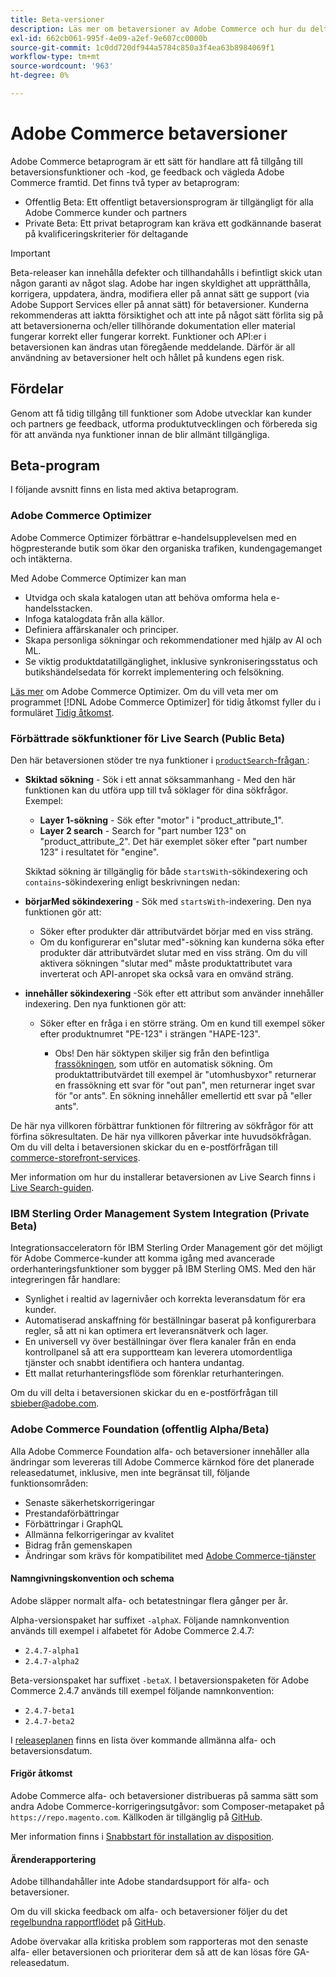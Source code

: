 ```yaml
---
title: Beta-versioner
description: Läs mer om betaversioner av Adobe Commerce och hur du deltar.
exl-id: 662cb061-995f-4e09-a2ef-9e607cc0000b
source-git-commit: 1c0dd720df944a5784c850a3f4ea63b8984069f1
workflow-type: tm+mt
source-wordcount: '963'
ht-degree: 0%

---
```


# Adobe Commerce betaversioner

Adobe Commerce betaprogram är ett sätt för handlare att få tillgång till betaversionsfunktioner och -kod, ge feedback och vägleda Adobe Commerce framtid. Det finns två typer av betaprogram:

- Offentlig Beta: Ett offentligt betaversionsprogram är tillgängligt för alla Adobe Commerce kunder och partners
- Private Beta: Ett privat betaprogram kan kräva ett godkännande baserat på kvalificeringskriterier för deltagande

>[!IMPORTANT]
>
>Beta-releaser kan innehålla defekter och tillhandahålls i befintligt skick utan någon garanti av något slag. Adobe har ingen skyldighet att upprätthålla, korrigera, uppdatera, ändra, modifiera eller på annat sätt ge support (via Adobe Support Services eller på annat sätt) för betaversioner. Kunderna rekommenderas att iaktta försiktighet och att inte på något sätt förlita sig på att betaversionerna och/eller tillhörande dokumentation eller material fungerar korrekt eller fungerar korrekt. Funktioner och API:er i betaversionen kan ändras utan föregående meddelande. Därför är all användning av betaversioner helt och hållet på kundens egen risk.

## Fördelar

Genom att få tidig tillgång till funktioner som Adobe utvecklar kan kunder och partners ge feedback, utforma produktutvecklingen och förbereda sig för att använda nya funktioner innan de blir allmänt tillgängliga.

## Beta-program

I följande avsnitt finns en lista med aktiva betaprogram.

### Adobe Commerce Optimizer

Adobe Commerce Optimizer förbättrar e-handelsupplevelsen med en högpresterande butik som ökar den organiska trafiken, kundengagemanget och intäkterna.

Med Adobe Commerce Optimizer kan man

- Utvidga och skala katalogen utan att behöva omforma hela e-handelsstacken.
- Infoga katalogdata från alla källor.
- Definiera affärskanaler och principer.
- Skapa personliga sökningar och rekommendationer med hjälp av AI och ML.
- Se viktig produktdatatillgänglighet, inklusive synkroniseringsstatus och butikshändelsedata för korrekt implementering och felsökning.

[Läs mer](https://experienceleague.adobe.com/docs/commerce/optimizer/overview.html) om Adobe Commerce Optimizer. Om du vill veta mer om programmet [!DNL Adobe Commerce Optimizer] för tidig åtkomst fyller du i formuläret [Tidig åtkomst](https://forms.office.com/Pages/ResponsePage.aspx?id=Wht7-jR7h0OUrtLBeN7O4WOxhjY2doZPikS2hIbfmL5UMlhTMTYzVDhPQVFNTUFYUjJHNlRKTE5TWS4u).

### Förbättrade sökfunktioner för Live Search (Public Beta)

Den här betaversionen stöder tre nya funktioner i [`productSearch`-frågan ](https://developer.adobe.com/commerce/services/graphql/live-search/product-search/):

- **Skiktad sökning** - Sök i ett annat söksammanhang - Med den här funktionen kan du utföra upp till två söklager för dina sökfrågor. Exempel:

   - **Layer 1-sökning** - Sök efter &quot;motor&quot; i &quot;product_attribute_1&quot;.
   - **Layer 2 search** - Search for &quot;part number 123&quot; on &quot;product_attribute_2&quot;. Det här exemplet söker efter &quot;part number 123&quot; i resultatet för &quot;engine&quot;.

  Skiktad sökning är tillgänglig för både `startsWith`-sökindexering och `contains`-sökindexering enligt beskrivningen nedan:

- **börjarMed sökindexering** - Sök med `startsWith`-indexering. Den nya funktionen gör att:

   - Söker efter produkter där attributvärdet börjar med en viss sträng.
   - Om du konfigurerar en&quot;slutar med&quot;-sökning kan kunderna söka efter produkter där attributvärdet slutar med en viss sträng. Om du vill aktivera sökningen &quot;slutar med&quot; måste produktattributet vara inverterat och API-anropet ska också vara en omvänd sträng.

- **innehåller sökindexering** -Sök efter ett attribut som använder innehåller indexering. Den nya funktionen gör att:

   - Söker efter en fråga i en större sträng. Om en kund till exempel söker efter produktnumret &quot;PE-123&quot; i strängen &quot;HAPE-123&quot;.

      - Obs! Den här söktypen skiljer sig från den befintliga [frassökningen](https://developer.adobe.com/commerce/services/graphql/live-search/product-search/#phrase), som utför en automatisk sökning. Om produktattributvärdet till exempel är &quot;utomhusbyxor&quot; returnerar en frassökning ett svar för &quot;out pan&quot;, men returnerar inget svar för &quot;or ants&quot;. En sökning innehåller emellertid ett svar på &quot;eller ants&quot;.

De här nya villkoren förbättrar funktionen för filtrering av sökfrågor för att förfina sökresultaten. De här nya villkoren påverkar inte huvudsökfrågan. Om du vill delta i betaversionen skickar du en e-postförfrågan till [commerce-storefront-services](mailto:commerce-storefront-services@adobe.com).

Mer information om hur du installerar betaversionen av Live Search finns i [Live Search-guiden](https://experienceleague.adobe.com/en/docs/commerce/live-search/install#install-the-live-search-beta).

### IBM Sterling Order Management System Integration (Private Beta)

Integrationsacceleratorn för IBM Sterling Order Management gör det möjligt för Adobe Commerce-kunder att komma igång med avancerade orderhanteringsfunktioner som bygger på IBM Sterling OMS. Med den här integreringen får handlare:

- Synlighet i realtid av lagernivåer och korrekta leveransdatum för era kunder.
- Automatiserad anskaffning för beställningar baserat på konfigurerbara regler, så att ni kan optimera ert leveransnätverk och lager.
- En universell vy över beställningar över flera kanaler från en enda kontrollpanel så att era supportteam kan leverera utomordentliga tjänster och snabbt identifiera och hantera undantag.
- Ett mallat returhanteringsflöde som förenklar returhanteringen.

Om du vill delta i betaversionen skickar du en e-postförfrågan till [sbieber@adobe.com](mailto:sbieber@adobe.com).

### Adobe Commerce Foundation (offentlig Alpha/Beta)

Alla Adobe Commerce Foundation alfa- och betaversioner innehåller alla ändringar som levereras till Adobe Commerce kärnkod före det planerade releasedatumet, inklusive, men inte begränsat till, följande funktionsområden:

- Senaste säkerhetskorrigeringar
- Prestandaförbättringar
- Förbättringar i GraphQL
- Allmänna felkorrigeringar av kvalitet
- Bidrag från gemenskapen
- Ändringar som krävs för kompatibilitet med [Adobe Commerce-tjänster](https://experienceleague.adobe.com/en/docs/commerce/user-guides/home)

#### Namngivningskonvention och schema

Adobe släpper normalt alfa- och betatestningar flera gånger per år.

Alpha-versionspaket har suffixet `-alphaX`. Följande namnkonvention används till exempel i alfabetet för Adobe Commerce 2.4.7:

- `2.4.7-alpha1`
- `2.4.7-alpha2`

Beta-versionspaket har suffixet `-betaX`. I betaversionspaketen för Adobe Commerce 2.4.7 används till exempel följande namnkonvention:

- `2.4.7-beta1`
- `2.4.7-beta2`

I [releaseplanen](schedule.md) finns en lista över kommande allmänna alfa- och betaversionsdatum.

#### Frigör åtkomst

Adobe Commerce alfa- och betaversioner distribueras på samma sätt som andra Adobe Commerce-korrigeringsutgåvor: som Composer-metapaket på `https://repo.magento.com`. Källkoden är tillgänglig på [GitHub](https://github.com/magento/magento2).

Mer information finns i [Snabbstart för installation av disposition](../installation/composer.md).

#### Ärenderapportering

Adobe tillhandahåller inte Adobe standardsupport för alfa- och betaversioner.

Om du vill skicka feedback om alfa- och betaversioner följer du det [regelbundna rapportflödet](https://developer.adobe.com/commerce/contributor/guides/code-contributions/) på [GitHub](https://github.com/magento/magento2).

Adobe övervakar alla kritiska problem som rapporteras mot den senaste alfa- eller betaversionen och prioriterar dem så att de kan lösas före GA-releasedatum.
